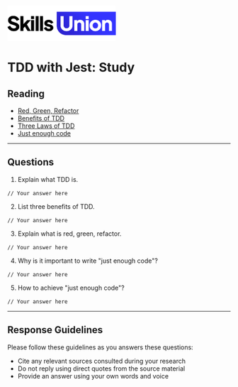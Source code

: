 [<img src="assets/images/su-logo.png" alt="Skills Union Logo" height="80px" />](https://www.skillsunion.com/)

# TDD with Jest: Study

## Reading

- [Red, Green, Refactor](https://medium.com/@tunkhine126/red-green-refactor-42b5b643b506)
- [Benefits of TDD](https://dzone.com/articles/20-benefits-of-test-driven-development)
- [Three Laws of TDD](https://qualitycoding.org/3-laws-tdd/)
- [Just enough code](https://www.scriptworks.io/2016/03/just-enough-code/)

---

## Questions

1. Explain what TDD is.

```
// Your answer here
```

2. List three benefits of TDD.

```
// Your answer here
```

3. Explain what is red, green, refactor.

```
// Your answer here
```

4. Why is it important to write "just enough code"?

```
// Your answer here

```

5. How to achieve "just enough code"?

```
// Your answer here
```

---

## Response Guidelines

Please follow these guidelines as you answers these questions:

- Cite any relevant sources consulted during your research
- Do not reply using direct quotes from the source material
- Provide an answer using your own words and voice
